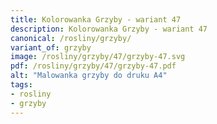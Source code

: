 ```yaml
---
title: Kolorowanka Grzyby - wariant 47
description: Kolorowanka Grzyby - wariant 47
canonical: /rosliny/grzyby/
variant_of: grzyby
image: /rosliny/grzyby/47/grzyby-47.svg
pdf: /rosliny/grzyby/47/grzyby-47.pdf
alt: "Malowanka grzyby do druku A4"
tags:
- rosliny
- grzyby
---
```

